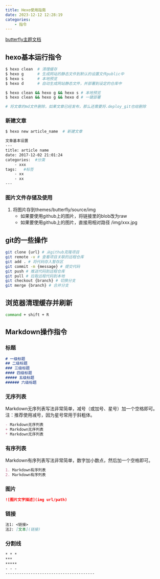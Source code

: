 ```yaml
---
title: Hexo使用指南
date: 2023-12-12 12:28:19
categories: 
    - 指令
---
```


[butterfly主题文档](https://butterfly.js.org/posts/21cfbf15/)

## hexo基本运行指令

``` bash
$ hexo clean  # 清理缓存
$ hexo g      # 生成网站的静态文件到默认的设置文件public中
$ hexo s      # 本地预览
$ hexo d      # 自动生成网站静态文件，并部署到设定的仓库中

$ hexo clean && hexo g && hexo s # 本地预览
$ hexo clean && hexo g && hexo d # 一键部署

# 将文章的md文件删除，如果文章已经发布，那么还需要将.deploy_git也给删除
```

### 新建文章
``` bash
$ hexo new article_name  # 新建文章

文章基本设置
---
title: article name
date: 2017-12-02 21:01:24
categories:  #分类
    - xxx
tags:   #标签
    - xx
    - xx
---
```

### 图片文件存储及使用
1. 将图片存到themes/butterfly/source/img
    - 如果要使用github上的图片，将链接里的blob改为raw 
    - 如果要使用github上的图片，直接用相对路径 /img/xxx.jpg

## git的一些操作
``` bash
git clone {url} # 从github克隆项目
git remote -v # 查看项目关联的远程仓库
git add . # 将代码存入暂存区
git commit -m {message} # 提交代码
git push # 推送代码到远程仓库
git pull # 拉取远程代码到本地
git checkout {branch} # 切换分支
git merge {branch} # 合并分支
```


## 浏览器清理缓存并刷新
``` bash 
command + shift + R
```

## Markdown操作指令

### 标题

``` markdown
# 一级标题
## 二级标题
### 三级标题
#### 四级标题
##### 五级标题
###### 六级标题
```

### 无序列表
Markdown无序列表写法非常简单，减号（或加号、星号）加一个空格即可。
注：推荐使用减号，因为星号常用于斜粗体。
``` markdown
- Markdown无序列表
+ Markdown无序列表
* Markdown无序列表
```

### 有序列表
Markdown有序列表写法非常简单，数字加小数点，然后加一个空格即可。
``` markdown
1. Markdown有序列表
2. Markdown有序列表
```

### 图片
``` markdown
![图片文字描述](img url/path)
```

### 链接
``` markdown
法1: <链接>
法2: [文本](链接)
```

### 分割线
``` markdown
* * *
***
*****
- - -
---------------------------------------
```

